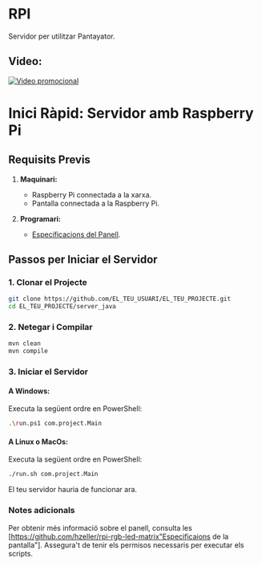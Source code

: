 # RPI
Servidor per utilitzar Pantayator.

## Video:
  [![Video promocional](https://img.youtube.com/vi/-N1VcjdA8EM/0.jpg)](https://youtu.be/-N1VcjdA8EM)
  
# Inici Ràpid: Servidor amb Raspberry Pi

## Requisits Previs

1. **Maquinari:**
   - Raspberry Pi connectada a la xarxa.
   - Pantalla connectada a la Raspberry Pi.

2. **Programari:**
   - [Especificacions del Panell](https://github.com/hzeller/rpi-rgb-led-matrix).

## Passos per Iniciar el Servidor

### 1. Clonar el Projecte
```bash
git clone https://github.com/EL_TEU_USUARI/EL_TEU_PROJECTE.git
cd EL_TEU_PROJECTE/server_java
```
### 2. Netegar i Compilar
```bash
mvn clean
mvn compile
```
### 3. Iniciar el Servidor
#### A Windows:
Executa la següent ordre en PowerShell:
```bash
.\run.ps1 com.project.Main
```
#### A Linux o MacOs:
Executa la següent ordre en PowerShell:
```bash
./run.sh com.project.Main
```
El teu servidor hauria de funcionar ara.

### Notes adicionals
Per obtenir més informació sobre el panell, consulta les [https://github.com/hzeller/rpi-rgb-led-matrix"Especificaions de la pantalla"].
Assegura't de tenir els permisos necessaris per executar els scripts.
